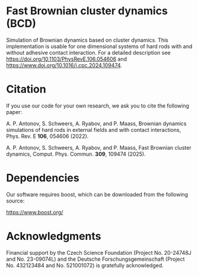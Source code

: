 # Fast Brownian cluster dynamics (BCD)
Simulation of Brownian dynamics based on cluster dynamics. This implementation is usable for one dimensional systems of hard rods with and without adhesive contact interaction. For a detailed description see https://doi.org/10.1103/PhysRevE.106.054606 and https://www.doi.org/10.1016/j.cpc.2024.109474.

# Citation 
If you use our code for your own research, we ask you to cite the following paper:

A. P. Antonov, S. Schweers, A. Ryabov, and P. Maass, Brownian dynamics simulations of hard rods in external fields and with contact interactions, Phys. Rev. E **106**, 054606 (2022).

A. P. Antonov, S. Schweers, A. Ryabov, and P. Maass, Fast Brownian cluster dynamics, Comput. Phys. Commun. **309**, 109474 (2025).

# Dependencies
Our software requires boost, which can be downloaded from the following source:

https://www.boost.org/

# Acknowledgments
Financial support by the Czech Science Foundation (Project No. 20-24748J and No. 23-09074L) and the Deutsche Forschungsgemeinschaft (Project No. 432123484 and No. 521001072) is gratefully acknowledged.
